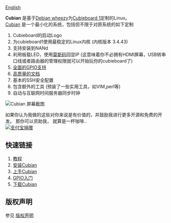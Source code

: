 [English](https://github.com/cubieplayer/Cubian/blob/doc/README.md)  

**Cubian** 是基于[Debian wheezy](http://www.debian.org/News/2013/20130504)为[Cubieboard 1](http://cubieboard.org/)定制的Linux。  
[Cubian](http://cubian.org) 是一个最小化的系统，包括但不限于对原系统的如下定制

1. Cubieboard的启动Logo
2. 为cubieboard1使用最稳定的Linux内核 (内核版本 3.4.43)
4. 支持安装到NANd
1. 利用板载LED，使用[莫斯码](http://en.wikipedia.org/wiki/Morse_code)回显IP (这意味着你不必拥有HDMI屏幕，USB转串口线或者路由器的管理权限就可以开始玩你的cubieboard了)
1. [全面的GPIO支持](https://github.com/cubieplayer/Cubian/wiki/GPIO%E5%85%A5%E9%97%A8)
1. [高质量的文档](https://github.com/cubieplayer/Cubian/wiki/%E7%B4%A2%E5%BC%95)
1. 基本的SSH安全配置
1. 包含额外的工具 (预装了一些实用工具，如VIM,perl等)
1. 自动与互联网时间服务器同步时钟

<!--There might be a server version in the future which will be based on this version.-->
![Cubian 屏幕截图](http://cubieplayer.github.io/static_files/images/sysinfo.jpg)

如果你认为我做的这些对你来说是有价值的，并鼓励我进行更多开源和免费的开发。 那你可以资助我， 就算是一杯咖啡..  
[![支付宝捐赠](http://cubieplayer.github.io/static_files/images/icons/donate/alipay_donate3.jpg)](https://me.alipay.com/cubieplayer)

快速链接
----
1. [教程](https://github.com/cubieplayer/Cubian/wiki)
1. [安装Cubian](https://github.com/cubieplayer/Cubian/wiki/%E5%AE%89%E8%A3%85Cubian)
1. [上手Cubian](https://github.com/cubieplayer/Cubian/wiki/%E4%B8%8A%E6%89%8BCubian)
1. [GPIO入门](https://github.com/cubieplayer/Cubian/wiki/GPIO%E5%85%A5%E9%97%A8)
1. [下载Cubian](http://cubieplayer.github.io/Cubian/dist/)

版权声明
----
参见 [版权声明](https://github.com/cubieplayer/Cubian/blob/doc/LICENSE)
